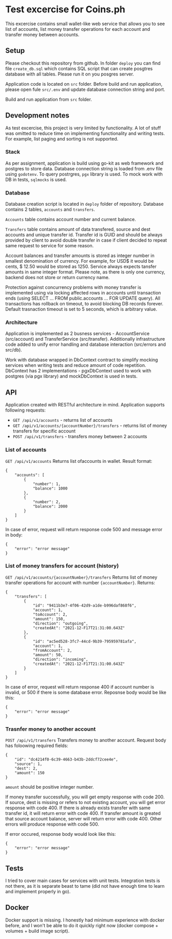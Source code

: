 # Test excercise for Coins.ph

This excercise contains small wallet-like web service that allows you to see list of accounts,
list money transfer operations for each account and transfer money between accounts.

## Setup
Please checkout this repository from github.
In folder `deploy` you can find file `create_db.sql` which contains SQL script that can create posgtres database with all tables. Please run it on you posgres server.

Application code is located on `src` folder. Before build and run application, please open fule `src/.env` and update database connection string and port.

Build and run application from `src` folder.

## Development notes
As test excercise, this project is very limited by functionality. A lot of stuff was omitted to reduce time on implementing functionality and writing tests. For example, list paging and sorting is not supported.

### Stack
As per assignment, application is build using go-kit as web framework and postgres to store data.
Database connection string is loaded from .env file using `godotenv`. To query postrgres, `pgx` library is used. To mock work with DB in tests, `sqlmocks` is used.

### Database
Database creation script is located in `deploy` folder of repository.
Database contains 2 tables, `accounts` and `transfers`. 

`Accounts` table contains account number and current balance.

`Transfers` table contains amount of data transfered, source and dest accounts and unique transfer id. Transfer id is GUID and should be always provided by client to avoid double transfer in case if client decided to repeat same request to service for some reason.

Account balances and transfer amounts is stored as integer number in smallest denomination of currency. For example, for USD$ it would be cents, $ 12.50 would be stored as 1250. Service always expects tansfer amounts in same integer format. Please note, as there is only one currency, backend does not store or return currency name.

Protection against concurrency problems with money transfer is implemented using via locking affected rows in accounts until transaction ends (using SELECT ... FROM public.accounts ... FOR UPDATE query). All transactions has rollback on timeout, to avoid blocking DB records forever. Default trasnaction timeout is set to 5 seconds, which is arbitrary value.

### Architecture
Application is implemented as 2 busness services - AccountService (src/account) and TransferService (src/transfer). Additionally infrastructure code added to unify error handling and database interaction (src/errors and src/db).

Work with database wrapped in DbContext contract to simplify mocking services when writing tests and reduce amount of code repetition. DbContext has 2 implementations - pgxDbContext used to work with postgres (via pgx library) and mockDbContext is used in tests.

## API
Application created with RESTful architecture in mind. Application supports following requests:
* `GET /api/v1/accounts` - returns list of accounts
* `GET /api/v1/accounts/{accountNumber}/transfers` - returns list of money transfers for specific account
* `POST /api/v1/transfers` - transfers money between 2 accounts 



### List of accounts
`GET /api/v1/accounts`
Returns list ofaccounts in wallet.
Result format:
```
{
    "accounts": [
        {
            "number": 1,
            "balance": 1000
        },
        {
            "number": 2,
            "balance": 2000
        }
    ]
}
```

In case of error, request will return response code 500 and message error in body:
```
{
    "error": "error message"
}
```

### List of money transfers for account (history)
`GET /api/v1/accounts/{accountNumber}/transfers`
Returns list of money transfer operations for account with number `{accountNumber}`.
Returns:
```
{
    "transfers": [
        {
            "id": "9411b3e7-4f06-42d9-a1de-b996daf868f6",
            "account": 1,
            "toAccount": 2,
            "amount": 150,
            "direction": "outgoing",
            "createdAt": "2021-12-F17T21:31:00.643Z"
        },
        {
            "id": "ac5ed528-3fc7-44cd-9b39-795959781afa",
            "account": 1,
            "fromAccount": 2,
            "amount": 50,
            "direction": "incoming",
            "createdAt": "2021-12-F17T21:31:00.643Z"
        }
    ]
}
```
In case of error, request will return response 400 if account number is invalid, or 500 if there is some database error. Reposnse body would be like this:
```
{
    "error": "error message"
}
```

### Trasnfer money to another account
`POST /api/v1/transfers`
Transfers money to another account.
Request body has foloowing required fields:
```
{
    "id": "dc4214f0-6c39-4663-b43b-2ddcf72cee4e",
    "source": 1,
    "dest": 2,
    "amount": 150
}
```
`amount` should be positive integer number.

If money transfer successfully, you will get empty response with code 200.
If source, dest is missing or refers to not existing account, you will get error response with code 400.
If there is already exists transfer with same transfer id, it will return error with code 400.
If transfer amount is greated that source account balance, server will return error with code 400.
Other errors will produce response with code 500.

If error occured, response body would look like this:
```
{
    "error": "error message"
}
```

## Tests
I tried to cover main cases for services with unit tests. Integration tests is not there, as it is separate beast to tame (did not have enough time to learn and implement properly in go).

## Docker
Docker support is missing. I honestly had minimum experience with docker before, and I won't be able to do it quickly right now (docker compose + volumes + build image script).